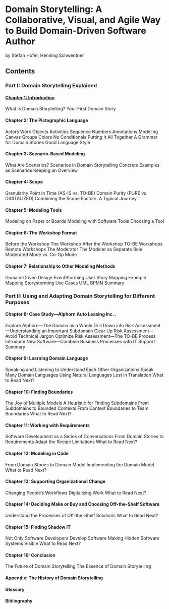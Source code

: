 # Domain Storytelling: A Collaborative, Visual, and Agile Way to Build Domain-Driven Software Author
by Stefan Hofer, Henning Schwentner

## Contents
### Part I: Domain Storytelling Explained
#### [Chapter 1: Introduction](https://github.com/haesiku/books/tree/main/domain-storytelling/part1/c01-introduction.md)
What Is Domain Storytelling?
Your First Domain Story
#### Chapter 2: The Pictographic Language
Actors
Work Objects
Activities
Sequence Numbers Annotations
Modeling Canvas
Groups
Colors
No Conditionals
Putting It All Together
A Grammar for Domain Stories Good Language Style
#### Chapter 3: Scenario-Based Modeling
What Are Scenarios?
Scenarios in Domain Storytelling
Concrete Examples as Scenarios
Keeping an Overview
#### Chapter 4: Scope
Granularity
Point in Time (AS-IS vs. TO-BE)
Domain Purity (PURE vs. DIGITALIZED)
Combining the Scope Factors: A Typical Journey
#### Chapter 5: Modeling Tools
Modeling on Paper or Boards
Modeling with Software Tools
Choosing a Tool
#### Chapter 6: The Workshop Format
Before the Workshop
The Workshop
After the Workshop
TO-BE Workshops
Remote Workshops
The Moderator
The Modeler as Separate Role
Moderated Mode vs. Co-Op Mode
#### Chapter 7: Relationship to Other Modeling Methods
Domain-Driven Design
EventStorming
User Story Mapping
Example Mapping
Storystorming
Use Cases
UML
BPMN
Summary
### Part II: Using and Adapting Domain Storytelling for Different Purposes
#### Chapter 8: Case Study—Alphorn Auto Leasing Inc. .
Explore Alphorn—The Domain as a Whole
Drill Down into Risk Assessment—Understanding an Important Subdomain
Clear Up Risk Assessment—Avoid Technical Jargon
Optimize Risk Assessment—The TO-BE Process
Introduce New Software—Combine Business Processes with IT Support
Summary
#### Chapter 9: Learning Domain Language
Speaking and Listening to Understand Each Other
Organizations Speak Many Domain Languages
Using Natural Languages
Lost in Translation
What to Read Next?
#### Chapter 10: Finding Boundaries
The Joy of Multiple Models
A Heuristic for Finding Subdomains
From Subdomains to Bounded Contexts
From Context Boundaries to Team Boundaries
What to Read Next?
#### Chapter 11: Working with Requirements
Software Development as a Series of Conversations
From Domain Stories to Requirements
Adapt the Recipe
Limitations
What to Read Next?
#### Chapter 12: Modeling in Code
From Domain Stories to Domain Model
Implementing the Domain Model
What to Read Next?
#### Chapter 13: Supporting Organizational Change
Changing People’s Workflows
Digitalizing Work
What to Read Next?
#### Chapter 14: Deciding Make or Buy and Choosing Off-the-Shelf Software
Understand the Processes of Off-the-Shelf Solutions
What to Read Next?
#### Chapter 15: Finding Shadow IT
Not Only Software Developers Develop Software
Making Hidden Software Systems Visible
What to Read Next?
#### Chapter 16: Conclusion
The Future of Domain Storytelling
The Essence of Domain Storytelling

#### Appendix: The History of Domain Storytelling
#### Glossary
#### Bibliography

<EOD>

